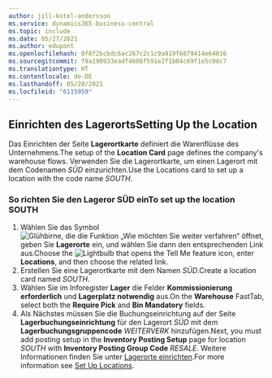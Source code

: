 ```yaml
---
author: jill-kotel-andersson
ms.service: dynamics365-business-central
ms.topic: include
ms.date: 05/27/2021
ms.author: edupont
ms.openlocfilehash: 0f8f2bcbdc6ac267c2c1c9a919f6879414e64016
ms.sourcegitcommit: f9a190933eadf4608f591e2f1b04c69f1e5c0dc7
ms.translationtype: HT
ms.contentlocale: de-DE
ms.lasthandoff: 05/28/2021
ms.locfileid: "6115959"
---
```

## <a name="setting-up-the-location"></a><span data-ttu-id="dea36-101">Einrichten des Lagerorts</span><span class="sxs-lookup"><span data-stu-id="dea36-101">Setting Up the Location</span></span>

<span data-ttu-id="dea36-102">Das Einrichten der Seite **Lagerortkarte** definiert die Warenflüsse des Unternehmens.</span><span class="sxs-lookup"><span data-stu-id="dea36-102">The setup of the **Location Card** page defines the company's warehouse flows.</span></span> <span data-ttu-id="dea36-103">Verwenden Sie die Lagerortkarte, um einen Lagerort mit dem Codenamen *SÜD* einzurichten.</span><span class="sxs-lookup"><span data-stu-id="dea36-103">Use the Locations card to set up a location with the code name *SOUTH*.</span></span>

### <a name="to-set-up-the-location-south"></a><span data-ttu-id="dea36-104">So richten Sie den Lageror SÜD ein</span><span class="sxs-lookup"><span data-stu-id="dea36-104">To set up the location SOUTH</span></span>

1. <span data-ttu-id="dea36-105">Wählen Sie das Symbol ![Glühbirne, die die Funktion „Wie möchten Sie weiter verfahren“ öffnet](../media/ui-search/search_small.png "Was möchten Sie tun?"), geben Sie **Lagerorte** ein, und wählen Sie dann den entsprechenden Link aus.</span><span class="sxs-lookup"><span data-stu-id="dea36-105">Choose the ![Lightbulb that opens the Tell Me feature](../media/ui-search/search_small.png "Tell me what you want to do") icon, enter **Locations**, and then choose the related link.</span></span>  
2. <span data-ttu-id="dea36-106">Erstellen Sie eine Lagerortkarte mit dem Namen *SÜD*.</span><span class="sxs-lookup"><span data-stu-id="dea36-106">Create a location card named *SOUTH*.</span></span>  
3. <span data-ttu-id="dea36-107">Wählen Sie im Inforegister **Lager** die Felder **Kommissionierung erforderlich** und **Lagerplatz notwendig** aus.</span><span class="sxs-lookup"><span data-stu-id="dea36-107">On the **Warehouse** FastTab, select both the **Require Pick** and **Bin Mandatory** fields.</span></span>
4. <span data-ttu-id="dea36-108">Als Nächstes müssen Sie die Buchungseinrichtung auf der Seite **Lagerbuchungseinrichtung** für den Lagerort *SÜD* mit dem **Lagerbuchungsgruppencode** *WEITERVERK* hinzufügen.</span><span class="sxs-lookup"><span data-stu-id="dea36-108">Next, you must add posting setup in the **Inventory Posting Setup** page for location *SOUTH* with **Inventory Posting Group Code** *RESALE*.</span></span> <span data-ttu-id="dea36-109">Weitere Informationen finden Sie unter [Lagerorte einrichten](../inventory-how-setup-locations.md).</span><span class="sxs-lookup"><span data-stu-id="dea36-109">For more information see [Set Up Locations](../inventory-how-setup-locations.md).</span></span>
